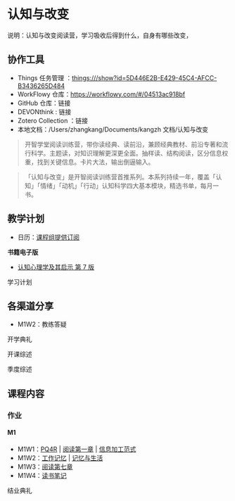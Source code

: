 # 认知与改变

说明：认知与改变阅读营，学习吸收后得到什么，自身有哪些改变，

## 协作工具

- Things 任务管理 ：<things:///show?id=5D446E2B-E429-45C4-AFCC-B3436265D484>
- WorkFlowy 仓库：https://workflowy.com/#/04513ac918bf
- GitHub 仓库：链接
- DEVONthink : 链接
- Zotero Collection ：链接
- 本地文档：/Users/zhangkang/Documents/kangzh 文档/认知与改变

>开智学堂阅读训练营，带你读经典、读前沿，兼顾经典教材、前沿专著和流行科学。主题读，对知识理解更深更全面。抽样读、结构阅读，区分信息权重，找到关键信息。卡片大法，输出倒逼输入。

>「认知与改变」是开智阅读训练营首推系列。本系列持续一年，覆盖「认知」「情绪」「动机」「行动」认知科学四大基本模块，精选书单，每月一书。

## 教学计划

- 日历：[课程组提供订阅](https://p26-caldav.icloud.com/published/2/NDc1MDQ4MDQyNDc1MDQ4MM5zPn5IY8c9Xu8svPESJYzDbOcgTIKJ2PJQFICYTBF1-O2KYxPCNqxeeF1bAYPGAtDIbbu01hQTY4RMVJZwb34)

**书籍电子版**

- [认知心理学及其启示 第 7 版](http://reader.epubee.com/books/mobile/1b/1becb7e39bd2de0ad33fef12275f1747/text00001.html)

学习计划

## 各渠道分享

- M1W2：教练答疑

开学典礼

开课综述

季度综述

## 课程内容

### 作业

#### M1

- M1W1：[PQ4R](CONTENT/210121-M1W1基础-PQ4R.md) | [阅读第一章](CONTENT/210121-M1W1基础-阅读第一章.md) | [信息加工范式](CONTENT/210121-M1W1选修.md)
- M1W2：[工作记忆](CONTENT/210121-M1W2基础.md) | [记忆与生活](CONTENT/210121-M1W2选修.md)
- M1W3：[阅读第七章](CONTENT/210121-M1W3选修.md)
- M1W4：[读书笔记](CONTENT/210121-M1W4notes.md)

结业典礼
